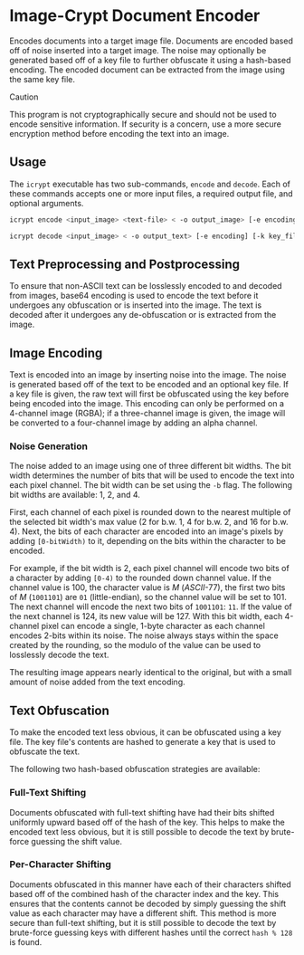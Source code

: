 # Image-Crypt Document Encoder

Encodes documents into a target image file.  Documents are encoded based off of noise inserted into a target image. The noise may optionally be generated based off of a key file to further obfuscate it using a hash-based encoding. The encoded document can be extracted from the image using the same key file.

> [!CAUTION]
> This program is not cryptographically secure and should not be used to encode sensitive information.  If security is a concern, use a more secure encryption method before encoding the text into an image.

## Usage

The `icrypt` executable has two sub-commands, `encode` and `decode`. Each of these commands accepts one or more input files, a required output file, and optional arguments.

```bash
icrypt encode <input_image> <text-file> < -o output_image> [-e encoding] [-k key_file] [-b bit_width]

icrypt decode <input_image> < -o output_text> [-e encoding] [-k key_file] [-b bit_width]
```

## Text Preprocessing and Postprocessing

To ensure that non-ASCII text can be losslessly encoded to and decoded from images, base64 encoding is used to encode the text before it undergoes any obfuscation or is inserted into the image.  The text is decoded after it undergoes any de-obfuscation or is extracted from the image.

## Image Encoding

Text is encoded into an image by inserting noise into the image. The noise is generated based off of the text to be encoded and an optional key file.  If a key file is given, the raw text will first be obfuscated using the key before being encoded into the image.  This encoding can only be performed on a 4-channel image (RGBA); if a three-channel image is given, the image will be converted to a four-channel image by adding an alpha channel.

### Noise Generation

The noise added to an image using one of three different bit widths. The bit width determines the number of bits that will be used to encode the text into each pixel channel. The bit width can be set using the `-b` flag. The following bit widths are available: 1, 2, and 4.

First, each channel of each pixel is rounded down to the nearest multiple of the selected bit width's max value (2 for b.w. 1, 4 for b.w. 2, and 16 for b.w. 4).  Next, the bits of each character are encoded into an image's pixels by adding `[0-bitWidth)` to it, depending on the bits within the character to be encoded.

For example, if the bit width is 2, each pixel channel will encode two bits of a character by adding `[0-4)` to the rounded down channel value. If the channel value is 100, the character value is *M* (*ASCII*-77), the first two bits of *M* (`1001101`) are `01` (little-endian), so the channel value will be set to 101.  The next channel will encode the next two bits of `1001101`: `11`.  If the value of the next channel is 124, its new value will be 127.  With this bit width, each 4-channel pixel can encode a single, 1-byte character as each channel encodes 2-bits within its noise.  The noise always stays within the space created by the rounding, so the modulo of the value can be used to losslessly decode the text.

The resulting image appears nearly identical to the original, but with a small amount of noise added from the text encoding.

## Text Obfuscation

To make the encoded text less obvious, it can be obfuscated using a key file.  The key file's contents are hashed to generate a key that is used to obfuscate the text.

The following two hash-based obfuscation strategies are available:

### Full-Text Shifting

Documents obfuscated with full-text shifting have had their bits shifted uniformly upward based off of the hash of the key.  This helps to make the encoded text less obvious, but it is still possible to decode the text by brute-force guessing the shift value.

### Per-Character Shifting

Documents obfuscated in this manner have each of their characters shifted based off of the combined hash of the character index and the key. This ensures that the contents cannot be decoded by simply guessing the shift value as each character may have a different shift.  This method is more secure than full-text shifting, but it is still possible to decode the text by brute-force guessing keys with different hashes until the correct `hash % 128` is found.